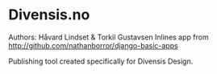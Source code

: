 # Divensis.no
Authors: Håvard Lindset & Torkil Gustavsen
Inlines app from http://github.com/nathanborror/django-basic-apps

Publishing tool created specifically for Divensis Design.
